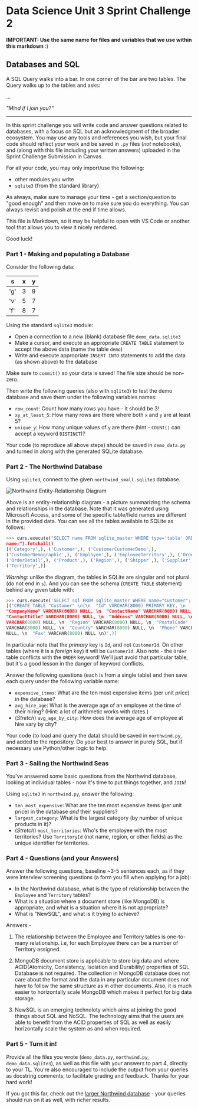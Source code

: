 # Data Science Unit 3 Sprint Challenge 2
**IMPORTANT: Use the same name for files and variables that we use within this markdown** :)

## Databases and SQL

A SQL Query walks into a bar. In one corner of the bar are two tables. The Query
walks up to the tables and asks:

...

*"Mind if I join you?"*

---

In this sprint challenge you will write code and answer questions related to databases, with a focus on SQL but an acknowledgment of the broader ecosystem. You may use any tools and references you wish, but your final code should reflect *your* work and be saved in `.py` files (*not* notebooks), and (along with this file including your written answers) uploaded in the Sprint Challenge Submission in Canvas.

For all your code, you may only import/use the following:
- other modules you write
- `sqlite3` (from the standard library)

As always, make sure to manage your time - get a section/question to "good enough" and then move on to make sure you do everything. You can always revisit and polish at the end if time allows.

This file is Markdown, so it may be helpful to open with VS Code or another tool that allows you to view it nicely rendered.

Good luck!

### Part 1 - Making and populating a Database

Consider the following data:

| s   | x | y |
|-----|---|---|
| 'g' | 3 | 9 |
| 'v' | 5 | 7 |
| 'f' | 8 | 7 |

Using the standard `sqlite3` module:

- Open a connection to a new (blank) database file `demo_data.sqlite3`
- Make a cursor, and execute an appropriate `CREATE TABLE` statement to accept
  the above data (name the table `demo`)
- Write and execute appropriate `INSERT INTO` statements to add the data (as
  shown above) to the database

Make sure to `commit()` so your data is saved! The file size should be non-zero.

Then write the following queries (also with `sqlite3`) to test the demo database and
save them under the following variables names:

- `row_count`: Count how many rows you have - it should be 3!
- `xy_at_least_5`: How many rows are there where both `x` and `y` are at least 5?
- `unique_y`: How many unique values of `y` are there (hint - `COUNT()` can accept a keyword
  `DISTINCT`)?

Your code (to reproduce all above steps) should be saved in `demo_data.py` and
turned in along with the generated SQLite database.

### Part 2 - The Northwind Database

Using `sqlite3`, connect to the given `northwind_small.sqlite3` database.

![Northwind Entity-Relationship Diagram](./northwind_erd.png)

Above is an entity-relationship diagram - a picture summarizing the schema and relationships in the database. Note that it was generated using Microsoft
Access, and some of the specific table/field names are different in the provided data. You can see all the tables available to SQLite as follows:

```python
>>> curs.execute("SELECT name FROM sqlite_master WHERE type='table' ORDER BY
name;").fetchall()
[('Category',), ('Customer',), ('CustomerCustomerDemo',),
('CustomerDemographic',), ('Employee',), ('EmployeeTerritory',), ('Order',),
('OrderDetail',), ('Product',), ('Region',), ('Shipper',), ('Supplier',),
('Territory',)]
```

*Warning*: unlike the diagram, the tables in SQLite are singular and not plural (do not end in `s`). And you can see the schema (`CREATE TABLE` statement) behind any given table with:
```python
>>> curs.execute('SELECT sql FROM sqlite_master WHERE name="Customer";').fetchall()
[('CREATE TABLE "Customer" \n(\n  "Id" VARCHAR(8000) PRIMARY KEY, \n
"CompanyName" VARCHAR(8000) NULL, \n  "ContactName" VARCHAR(8000) NULL, \n
"ContactTitle" VARCHAR(8000) NULL, \n  "Address" VARCHAR(8000) NULL, \n  "City"
VARCHAR(8000) NULL, \n  "Region" VARCHAR(8000) NULL, \n  "PostalCode"
VARCHAR(8000) NULL, \n  "Country" VARCHAR(8000) NULL, \n  "Phone" VARCHAR(8000)
NULL, \n  "Fax" VARCHAR(8000) NULL \n)',)]
```

In particular note that the *primary* key is `Id`, and not `CustomerId`. On other tables (where it is a *foreign* key) it will be `CustomerId`. Also note - the `Order` table conflicts with the `ORDER` keyword! We'll just avoid that particular table, but it's a good lesson in the danger of keyword conflicts.

Answer the following questions (each is from a single table) and then save each query under the following variable name:

- `expensive_items`: What are the ten most expensive items (per unit price) in the database?
- `avg_hire_age`: What is the average age of an employee at the time of their hiring? (Hint: a
  lot of arithmetic works with dates.)
- (*Stretch*) `avg_age_by_city`: How does the average age of employee at hire vary by city?

Your code (to load and query the data) should be saved in `northwind.py`, and added to the repository. Do your best to answer in purely SQL, but if necessary use Python/other logic to help.

### Part 3 - Sailing the Northwind Seas

You've answered some basic questions from the Northwind database, looking at individual tables - now it's time to put things together, and `JOIN`!

Using `sqlite3` in `northwind.py`, answer the following:

- `ten_most_expensive`: What are the ten most expensive items (per unit price) in the database *and* their suppliers?
- `largest_category`: What is the largest category (by number of unique products in it)?
- (*Stretch*) `most_territories`: Who's the employee with the most territories? Use `TerritoryId` (not name, region, or other fields) as the unique identifier for territories.

### Part 4 - Questions (and your Answers)

Answer the following questions, baseline ~3-5 sentences each, as if they were interview screening questions (a form you fill when applying for a job):

- In the Northwind database, what is the type of relationship between the `Employee` and `Territory` tables?
- What is a situation where a document store (like MongoDB) is appropriate, and what is a situation where it is not appropriate?
- What is "NewSQL", and what is it trying to achieve?

Answers:-

1. The relationship between the Employee and Territory tables is one-to-many relationship. i.e, for each Employee there can be a number of Territory assigned.

2. MongoDB document store is applicable to store big data and where ACID(Atomicity, Consistency, Isolation and Durability) properties of SQL Database is not required. The collection in MongoDB database does not care about the format and the data in any particular document does not have to follow the same structure as in other documents. Also, it is much easier to horizontally scale MongoDB which makes it perfect for big data storage.
   
3. NewSQL is an emerging technoloty which aims at joining the good things about SQL and NoSQL. The technology aims that the users are able to benefit from the ACID properties of SQL as well as easily horizontally scale the system as and when required. 

### Part 5 - Turn it in!
Provide all the files you wrote (`demo_data.py`, `northwind.py`, `demo_data.sqlite3`), as well as this file with your answers to part 4, directly to your TL. You're also encouraged to include the output from your queries as docstring comments, to facilitate grading and feedback. Thanks for your hard work!

If you got this far, check out the [larger Northwind database](https://github.com/jpwhite3/northwind-SQLite3/blob/master/Northwind_large.sqlite.zip) -
your queries should run on it as well, with richer results.
